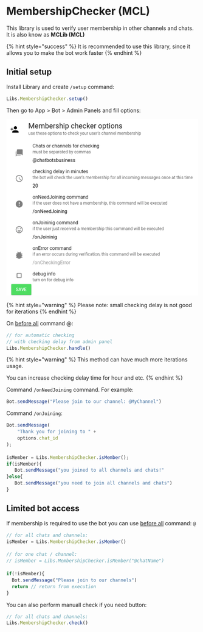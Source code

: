 # MembershipChecker (MCL)

This library is used to verify user membership in other channels and chats. It is also know as **MCLib (MCL)**

{% hint style="success" %}
It is recommended to use this library, since it allows you to make the bot work faster
{% endhint %}

## Initial setup

Install Library and create `/setup` command:&#x20;

```javascript
Libs.MembershipChecker.setup()
```

Then go to App > Bot > Admin Panels and fill options:

![](<../.gitbook/assets/image (28).png>)

{% hint style="warning" %}
Please note: small checking delay is not good for iterations
{% endhint %}

On [before all](../bjs/always-running-commands.md) command @:

```javascript
// for automatic checking
// with checking delay from admin panel
Libs.MembershipChecker.handle()
```

{% hint style="warning" %}
This method can have much more iterations usage.&#x20;

You can increase checking delay time for hour and etc.
{% endhint %}



Command `/onNeedJoining` command. For example:

```javascript
Bot.sendMessage("Please join to our channel: @MyChannel")
```



Command `/onJoining`:

```javascript
Bot.sendMessage(
    "Thank you for joining to " + 
    options.chat_id
);

isMember = Libs.MembershipChecker.isMember();
if(isMember){
   Bot.sendMessage("you joined to all channels and chats!"
}else{
   Bot.sendMessage("you need to join all channels and chats")
}
```

## Limited bot access

If membership is required to use the bot you can use [before all](https://help.bots.business/scenarios-and-bjs/always-running-commands#beforeall-and-afterall-commands) command: `@`

```javascript
// for all chats and channels:
isMember = Libs.MembershipChecker.isMember()

// for one chat / channel:
// isMember = Libs.MembershipChecker.isMember("@chatName")

if(!isMember){
  Bot.sendMessage("Please join to our channels")
  return // return from execution
}

```

You can also perform manuall check if you need button:

```javascript
// for all chats and channels:
Libs.MembershipChecker.check()
```
